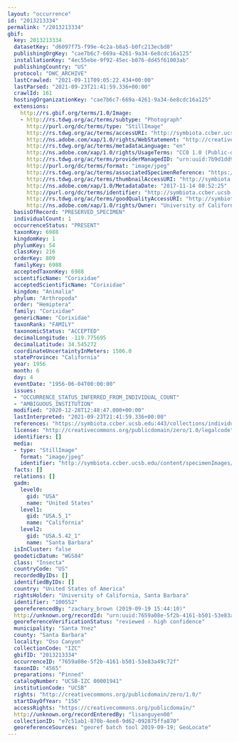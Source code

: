 ```yaml
---
layout: "occurrence"
id: "2013213334"
permalink: "/2013213334"
gbif:
  key: 2013213334
  datasetKey: "d6097f75-f99e-4c2a-b8a5-b0fc213ecbd0"
  publishingOrgKey: "cae7b6c7-669a-4261-9a34-6e8cdc16a125"
  installationKey: "4ec55ebe-9f92-45ec-b076-dd45f61003ab"
  publishingCountry: "US"
  protocol: "DWC_ARCHIVE"
  lastCrawled: "2021-09-11T09:05:22.434+00:00"
  lastParsed: "2021-09-23T21:41:59.336+00:00"
  crawlId: 161
  hostingOrganizationKey: "cae7b6c7-669a-4261-9a34-6e8cdc16a125"
  extensions:
    http://rs.gbif.org/terms/1.0/Image:
    - http://rs.tdwg.org/ac/terms/subtype: "Photograph"
      http://purl.org/dc/terms/type: "StillImage"
      http://rs.tdwg.org/ac/terms/accessURI: "http://symbiota.ccber.ucsb.edu/content/specimenImages/UCSB_IZC/UCSB-IZC00001/UCSB-IZC_00001941_lg.jpg"
      http://ns.adobe.com/xap/1.0/rights/WebStatement: "http://creativecommons.org/publicdomain/zero/1.0/"
      http://rs.tdwg.org/ac/terms/metadataLanguage: "en"
      http://ns.adobe.com/xap/1.0/rights/UsageTerms: "CC0 1.0 (Public-domain)"
      http://rs.tdwg.org/ac/terms/providerManagedID: "urn:uuid:7b9d1dd9-1b64-435f-a4d7-006b3e1723b4"
      http://purl.org/dc/terms/format: "image/jpeg"
      http://rs.tdwg.org/ac/terms/associatedSpecimenReference: "https://symbiota.ccber.ucsb.edu:443/collections/individual/index.php?occid=100552"
      http://rs.tdwg.org/ac/terms/thumbnailAccessURI: "http://symbiota.ccber.ucsb.edu/content/specimenImages/UCSB_IZC/UCSB-IZC00001/UCSB-IZC_00001941_tn.jpg"
      http://ns.adobe.com/xap/1.0/MetadataDate: "2017-11-14 08:52:25"
      http://purl.org/dc/terms/identifier: "http://symbiota.ccber.ucsb.edu/content/specimenImages/UCSB_IZC/UCSB-IZC00001/UCSB-IZC_00001941_lg.jpg"
      http://rs.tdwg.org/ac/terms/goodQualityAccessURI: "http://symbiota.ccber.ucsb.edu/content/specimenImages/UCSB_IZC/UCSB-IZC00001/UCSB-IZC_00001941.jpg"
      http://ns.adobe.com/xap/1.0/rights/Owner: "University of California, Santa Barbara"
  basisOfRecord: "PRESERVED_SPECIMEN"
  individualCount: 1
  occurrenceStatus: "PRESENT"
  taxonKey: 6988
  kingdomKey: 1
  phylumKey: 54
  classKey: 216
  orderKey: 809
  familyKey: 6988
  acceptedTaxonKey: 6988
  scientificName: "Corixidae"
  acceptedScientificName: "Corixidae"
  kingdom: "Animalia"
  phylum: "Arthropoda"
  order: "Hemiptera"
  family: "Corixidae"
  genericName: "Corixidae"
  taxonRank: "FAMILY"
  taxonomicStatus: "ACCEPTED"
  decimalLongitude: -119.775695
  decimalLatitude: 34.545272
  coordinateUncertaintyInMeters: 1506.0
  stateProvince: "California"
  year: 1956
  month: 6
  day: 4
  eventDate: "1956-06-04T00:00:00"
  issues:
  - "OCCURRENCE_STATUS_INFERRED_FROM_INDIVIDUAL_COUNT"
  - "AMBIGUOUS_INSTITUTION"
  modified: "2020-12-28T12:48:47.000+00:00"
  lastInterpreted: "2021-09-23T21:41:59.336+00:00"
  references: "https://symbiota.ccber.ucsb.edu:443/collections/individual/index.php?occid=100552"
  license: "http://creativecommons.org/publicdomain/zero/1.0/legalcode"
  identifiers: []
  media:
  - type: "StillImage"
    format: "image/jpeg"
    identifier: "http://symbiota.ccber.ucsb.edu/content/specimenImages/UCSB_IZC/UCSB-IZC00001/UCSB-IZC_00001941_lg.jpg"
  facts: []
  relations: []
  gadm:
    level0:
      gid: "USA"
      name: "United States"
    level1:
      gid: "USA.5_1"
      name: "California"
    level2:
      gid: "USA.5.42_1"
      name: "Santa Barbara"
  isInCluster: false
  geodeticDatum: "WGS84"
  class: "Insecta"
  countryCode: "US"
  recordedByIDs: []
  identifiedByIDs: []
  country: "United States of America"
  rightsHolder: "University of California, Santa Barbara"
  identifier: "100552"
  georeferencedBy: "zachary_brown (2019-09-19 15:44:10)"
  http://unknown.org/recordId: "urn:uuid:7659a08e-5f2b-4161-b501-53e83a49c72f"
  georeferenceVerificationStatus: "reviewed - high confidence"
  municipality: "Santa Ynez"
  county: "Santa Barbara"
  locality: "Oso Canyon"
  collectionCode: "IZC"
  gbifID: "2013213334"
  occurrenceID: "7659a08e-5f2b-4161-b501-53e83a49c72f"
  taxonID: "4565"
  preparations: "Pinned"
  catalogNumber: "UCSB-IZC 00001941"
  institutionCode: "UCSB"
  rights: "http://creativecommons.org/publicdomain/zero/1.0/"
  startDayOfYear: "156"
  accessRights: "https://creativecommons.org/publicdomain/"
  http://unknown.org/recordEnteredBy: "lisanguyen00"
  collectionID: "e7c51ab1-870b-4ee8-9d62-092875ffa870"
  georeferenceSources: "georef batch tool 2019-09-19; GeoLocate"
---
```

